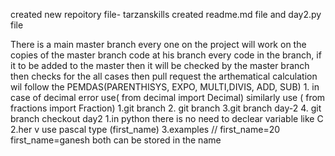 created new repoitory file- tarzanskills
created readme.md file and day2.py file

<ON MASTER BRANCH AND BRANCH>
There is a main master branch
every one on the project will work on the copies of the master branch code at his branch
every code in the branch, if it to be added to the master then it will be checked by the master branch then checks for the all cases then pull request

<ON ARTHEMATICAL CALCULATIONS>
the arthematical calculation wil follow the PEMDAS(PARENTHISYS, EXPO, MULTI,DIVIS, ADD, SUB)
1. in case of decimal error use( from decimal import Decimal)
similarly use ( from fractions import Fraction)

<MAKE BRANCH CHANNGE TO BRANCH >
1.git branch
2. git branch
3.git branch day-2
4. git branch checkout day2

<varialbesl>
1.in python there is  no need to declear variable like C
2.her v use pascal type (first_name)
3.examples // first_name=20
              first_name=ganesh
              both can be stored in the name